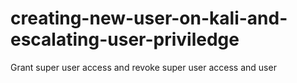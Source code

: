 # creating-new-user-on-kali-and-escalating-user-priviledge
Grant super user access  and revoke super user access and user
